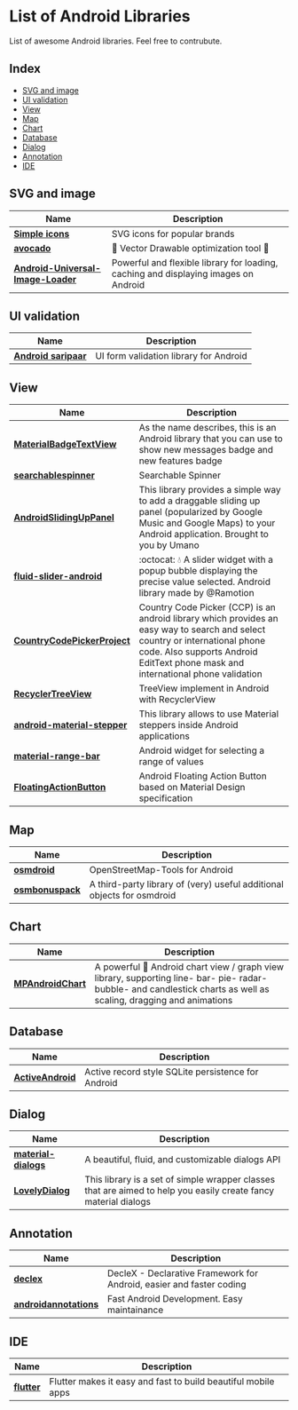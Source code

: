 List of Android Libraries
======================
List of awesome Android libraries. Feel free to contrubute.

## Index
- [SVG and image](#svg-and-image)
- [UI validation](#ui-validation)
- [View](#view)
- [Map](#map)
- [Chart](#chart)
- [Database](#database)
- [Dialog](#dialog)
- [Annotation](#annotation)
- [IDE](#ide)

## SVG and image
Name | Description
--- | ---
**[Simple icons](https://github.com/simple-icons/simple-icons)** | SVG icons for popular brands
**[avocado](https://github.com/alexjlockwood/avocado)** | :avocado: Vector Drawable optimization tool :avocado:
**[Android-Universal-Image-Loader](https://github.com/nostra13/Android-Universal-Image-Loader)** | Powerful and flexible library for loading, caching and displaying images on Android

## UI validation
Name | Description
--- | ---
**[Android saripaar](https://github.com/ragunathjawahar/android-saripaar)** | UI form validation library for Android

## View
Name | Description
--- | ---
**[MaterialBadgeTextView](https://github.com/matrixxun/MaterialBadgeTextView)** | As the name describes, this is an Android library that you can use to show new messages badge and new features badge
**[searchablespinner](https://github.com/michaelprimez/searchablespinner)** | Searchable Spinner
**[AndroidSlidingUpPanel](https://github.com/umano/AndroidSlidingUpPanel)** | This library provides a simple way to add a draggable sliding up panel (popularized by Google Music and Google Maps) to your Android application. Brought to you by Umano
**[fluid-slider-android](https://github.com/Ramotion/fluid-slider-android)** | :octocat: :droplet: A slider widget with a popup bubble displaying the precise value selected. Android library made by @Ramotion
**[CountryCodePickerProject](https://github.com/hbb20/CountryCodePickerProject)** | Country Code Picker (CCP) is an android library which provides an easy way to search and select country or international phone code. Also supports Android EditText phone mask and international phone validation
**[RecyclerTreeView](https://github.com/TellH/RecyclerTreeView)** | TreeView implement in Android with RecyclerView
**[android-material-stepper](https://github.com/stepstone-tech/android-material-stepper)** | This library allows to use Material steppers inside Android applications
**[material-range-bar](https://github.com/oli107/material-range-bar)** | Android widget for selecting a range of values
**[FloatingActionButton](https://github.com/Clans/FloatingActionButton)** | Android Floating Action Button based on Material Design specification

## Map
Name | Description
--- | ---
**[osmdroid](https://github.com/osmdroid/osmdroid)** | OpenStreetMap-Tools for Android
**[osmbonuspack](https://github.com/MKergall/osmbonuspack)** | A third-party library of (very) useful additional objects for osmdroid

## Chart
Name | Description
--- | ---
**[MPAndroidChart](https://github.com/PhilJay/MPAndroidChart)** | A powerful :rocket: Android chart view / graph view library, supporting line- bar- pie- radar- bubble- and candlestick charts as well as scaling, dragging and animations

## Database
Name | Description
--- | ---
**[ActiveAndroid](https://github.com/pardom-zz/ActiveAndroid)** | Active record style SQLite persistence for Android

## Dialog
Name | Description
--- | ---
**[material-dialogs](https://github.com/afollestad/material-dialogs)** | A beautiful, fluid, and customizable dialogs API
**[LovelyDialog](https://github.com/yarolegovich/LovelyDialog)** |  This library is a set of simple wrapper classes that are aimed to help you easily create fancy material dialogs

## Annotation
Name | Description
--- | ---
**[declex](https://github.com/smaugho/declex)** | DecleX - Declarative Framework for Android, easier and faster coding
**[androidannotations](https://github.com/androidannotations/androidannotations)** | Fast Android Development. Easy maintainance

## IDE
Name | Description
--- | ---
**[flutter](https://github.com/flutter/flutter)** | Flutter makes it easy and fast to build beautiful mobile apps
